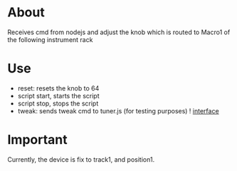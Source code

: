 # About
Receives cmd from nodejs and adjust the knob which is routed to Macro1 of the following instrument rack

# Use

 - reset: resets the knob to 64
 - script start, starts the script
 - script stop, stops the script
 - tweak: sends tweak cmd to tuner.js (for testing purposes)
!
[interface](docs/tuner-interface.png)

# Important

Currently, the device is fix to track1, and position1. 
